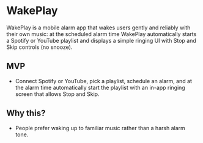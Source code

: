 # WakePlay

WakePlay is a mobile alarm app that wakes users gently and reliably with their own music: at the scheduled alarm time WakePlay automatically starts a Spotify or YouTube playlist and displays a simple ringing UI with Stop and Skip controls (no snooze). 

## MVP 
- Connect Spotify or YouTube, pick a playlist, schedule an alarm, and at the alarm time automatically start the playlist with an in-app ringing screen that allows Stop and Skip.

## Why this?
- People prefer waking up to familiar music rather than a harsh alarm tone.

